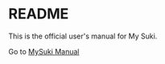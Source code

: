 README
======

This is the official user's manual for My Suki. 

Go to [MySuki Manual](https://githubsuki.github.io/mysukidocs/)

